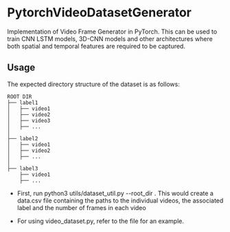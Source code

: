 # PytorchVideoDatasetGenerator
Implementation of Video Frame Generator in PyTorch. This can be used to train CNN LSTM models, 3D-CNN models and other architectures where both spatial and temporal features are required to be captured.

## Usage
The expected directory structure of the dataset is as follows:

    ROOT DIR
    ├── label1                   
    │   ├── video1             
    │   ├── video2              
    │   ├── video3
    │   ├── ...
    │                
    ├── label2  
    │   ├── video1             
    │   ├── video2              
    │   ├── ...
    │
    ├── label3
        ├── video1
        ├── ...
    
       
* First, run python3 utils/dataset_util.py --root_dir <path to the ROOT_DIR above>. This would create a data.csv file containing the paths to the individual videos, the associated label and the number of frames in each video

* For using video_dataset.py, refer to the file for an example.

